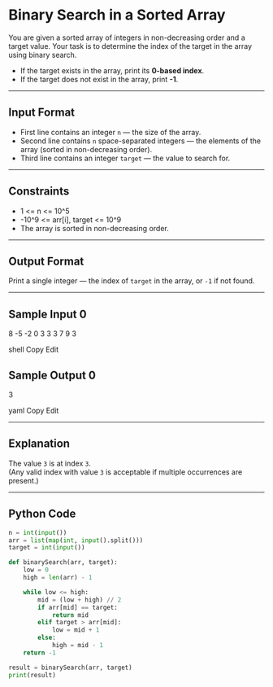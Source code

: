 # Binary Search in a Sorted Array

You are given a sorted array of integers in non-decreasing order and a target value. Your task is to determine the index of the target in the array using binary search.

- If the target exists in the array, print its **0-based index**.  
- If the target does not exist in the array, print **-1**.

---

## Input Format

- First line contains an integer `n` — the size of the array.  
- Second line contains `n` space-separated integers — the elements of the array (sorted in non-decreasing order).  
- Third line contains an integer `target` — the value to search for.

---

## Constraints

- 1 <= n <= 10^5  
- -10^9 <= arr[i], target <= 10^9  
- The array is sorted in non-decreasing order.

---

## Output Format

Print a single integer — the index of `target` in the array, or `-1` if not found.

---

## Sample Input 0
8
-5 -2 0 3 3 3 7 9
3

shell
Copy
Edit

## Sample Output 0
3

yaml
Copy
Edit

---

## Explanation

The value `3` is at index `3`.  
(Any valid index with value `3` is acceptable if multiple occurrences are present.)

---

## Python Code

```python
n = int(input())
arr = list(map(int, input().split()))
target = int(input())

def binarySearch(arr, target):
    low = 0
    high = len(arr) - 1

    while low <= high:
        mid = (low + high) // 2
        if arr[mid] == target:
            return mid
        elif target > arr[mid]:
            low = mid + 1
        else:
            high = mid - 1
    return -1

result = binarySearch(arr, target)
print(result)
